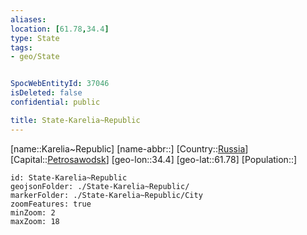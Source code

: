 ```yaml
---
aliases: 
location: [61.78,34.4]
type: State
tags:
- geo/State


SpocWebEntityId: 37046
isDeleted: false
confidential: public

title: State-Karelia~Republic
---
```

[name::Karelia~Republic]
[name-abbr::]
[Country::[Russia](geo/Continent/Europe/Russia.md)]
[Capital::[Petrosawodsk](geo/Continent/Europe/Russia/City/Petrosawodsk.md)]
[geo-lon::34.4]
[geo-lat::61.78]
[Population::]



```leaflet
id: State-Karelia~Republic
geojsonFolder: ./State-Karelia~Republic/
markerFolder: ./State-Karelia~Republic/City
zoomFeatures: true 
minZoom: 2 
maxZoom: 18
```


